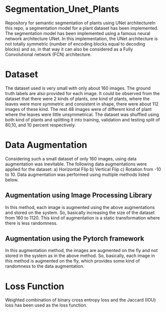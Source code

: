 # Segmentation_Unet_Plants
Repository for semantic segmentation of plants using UNet architectureIn this repo, a segmentation model for a plant dataset has been implemented. The segmentation model has been implemented using a famous neural network architecture UNet. In this implementation, the UNet architecture is not totally symmetric (number of encoding blocks equal to decoding blocks) and so, in that way it can also be considered as a Fully Convolutional network (FCN) architecture. 

# Dataset
The dataset used is very small with only about 160 images. The ground truth labels are also provided for each image. It could be observed from the dataset that there were 2 kinds of plants, one kind of plants, where the leaves were more symmetric and consistent in shape, there were about 112 images of these kind. The rest 48 images were of different kind of plant where the leaves were little unsymmetrical. The dataset was shuffled using both kind of plants and splitting
it into training, validation and testing split of 80,10, and 10 percent respectively.

# Data Augmentation
Considering such a small dataset of only 160 images, using data augmentation was inevitable. The following data augmentations were applied for the dataset: a) Horizontal Flip b) Vertical Flip c) Rotation from -10 to 10. Data augmentation was performed using multiple methods listed below.
## Augmentation using Image Processing Library
In this method, each image is augmented using the above augmentations and stored on the system. So, basically increasing the size of the dataset from 160 to 1120. This kind of augmentation is a static transformation where there is less randomness.
## Augmentation using the Pytorch framework
In this augmentation method, the images are augmented on the fly and not stored in the system as in the above method. So, basically, each image in this method is augmented on the fly, which provides some kind of randomness to the data augmentation.

# Loss Function
Weighted combination of binary cross entropy loss and the Jaccard (IOU) loss has been used as the loss function.
